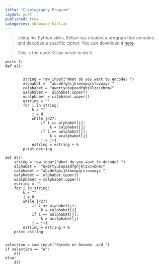 ```yaml
---
title: "Cryptography Program"
layout: post
published: true
categories: showcase killian
---
```


> Using his Python skills, Killian has created a program that encodes and decodes a specific cipher.
> You can download it [here](/files/showcase/Killian/cipher.py).

> This is the code Killian wrote to do it:

	while 1:
    def e():
        

            string = raw_input("What do you want to encode? ")
            alphabet =  "abcdefghijklmnopqrstuvwxyz "
            calphabet = "qwertyuiopasdfghjklzxcvbnm/"
            ualphabet =  alphabet.upper()
            ucalphabet = calphabet.upper()
            estring = ""
            for i in string:
                k = ""
                j = 0
                while j<27:
                    if i == alphabet[j]:
                        k = calphabet[j]
                    if i == ualphabet[j]:
                        k = ucalphabet[j]
                    j = j+1
                estring = estring + k
            print estring

    def d():
        string = raw_input("What do you want to decode? ")
        alphabet =  "qwertyuiopasdfghjklzxcvbnm/"
        calphabet = "abcdefghijklmnopqrstuvwxys "
        ualphabet =  alphabet.upper()
        ucalphabet = calphabet.upper()
        estring = ""
        for i in string:
            k = ""
            j = 0
            while j<27:
                if i == alphabet[j]:
                    k = calphabet[j]
                if i == ualphabet[j]:
                    k = ucalphabet[j]
                j = j+1
            estring = estring + k
        print estring


    selection = raw_input("Encode or Decode. e/d ")
    if selection == "e":
        e()
    else:
        d()